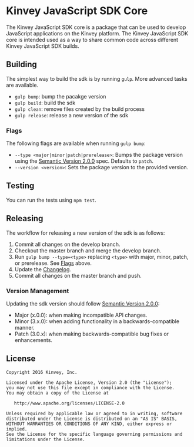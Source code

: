 # Kinvey JavaScript SDK Core

The Kinvey JavaScript SDK core is a package that can be used to develop JavaScript applications on the Kinvey platform. The Kinvey JavaScript SDK core is intended used as a way to share common code across different Kinvey JavaScript SDK builds.

## Building
The simplest way to build the sdk is by running `gulp`. More advanced tasks are available.

* `gulp bump`: bump the pacakge version
* `gulp build`: build the sdk
* `gulp clean`: remove files created by the build process
* `gulp release`: release a new version of the sdk

### Flags
The following flags are available when running `gulp bump`:

* `--type <major|minor|patch|prerelease>`: Bumps the package version using the [Semantic Version 2.0.0](http://semver.org/) spec. Defaults to `patch`.
* `--version <version>`: Sets the package version to the provided version.

## Testing

You can run the tests using `npm test`.

## Releasing
The workflow for releasing a new version of the sdk is as follows:

1. Commit all changes on the develop branch.
2. Checkout the master branch and merge the develop branch.
3. Run `gulp bump --type=<type>` replacing `<type>` with major, minor, patch, or prerelease. See [Flags](#Flags) above.
4. Update the [Changelog](CHANGELOG.md).
5. Commit all changes on the master branch and push.

### Version Management
Updating the sdk version should follow [Semantic Version 2.0.0](http://semver.org/):

* Major (x.0.0): when making incompatible API changes.
* Minor (3.x.0): when adding functionality in a backwards-compatible manner.
* Patch (3.0.x): when making backwards-compatible bug fixes or enhancements.

## License

    Copyright 2016 Kinvey, Inc.

    Licensed under the Apache License, Version 2.0 (the "License");
    you may not use this file except in compliance with the License.
    You may obtain a copy of the License at

       http://www.apache.org/licenses/LICENSE-2.0

    Unless required by applicable law or agreed to in writing, software
    distributed under the License is distributed on an "AS IS" BASIS,
    WITHOUT WARRANTIES OR CONDITIONS OF ANY KIND, either express or implied.
    See the License for the specific language governing permissions and
    limitations under the License.

